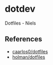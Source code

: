 # dotdev
Dotfiles - Niels


## References

- [caarlos0/dotfiles](https://github.com/caarlos0/dotfiles)
- [holman/dotfiles](https://github.com/holman/dotfiles)
